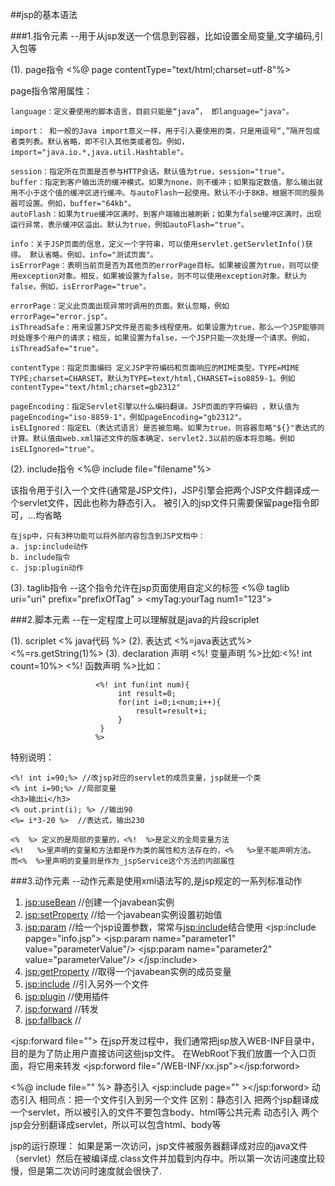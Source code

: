 ##jsp的基本语法


###1.指令元素 --用于从jsp发送一个信息到容器，比如设置全局变量,文字编码,引入包等

(1). page指令   <%@ page contentType="text/html;charset=utf-8"%>

page指令常用属性：  
	
	language：定义要使用的脚本语言，目前只能是“java”， 即language="java"。
    
	import： 和一般的Java import意义一样，用于引入要使用的类，只是用逗号“,”隔开包或者类列表。默认省略，即不引入其他类或者包。例如，import="java.io.*,java.util.Hashtable"。
    
	session：指定所在页面是否参与HTTP会话。默认值为true，session="true"。   
	buffer：指定到客户输出流的缓冲模式。如果为none，则不缓冲；如果指定数值，那么输出就用不小于这个值的缓冲区进行缓冲。与autoFlash一起使用。默认不小于8KB，根据不同的服务器可设置。例如，buffer="64kb"。    
	autoFlash：如果为true缓冲区满时，到客户端输出被刷新；如果为false缓冲区满时，出现运行异常，表示缓冲区溢出。默认为true，例如autoFlash="true"。
    
	info：关于JSP页面的信息，定义一个字符串，可以使用servlet.getServletInfo()获得。 默认省略。例如，info="测试页面"。   
	isErrorPage：表明当前页是否为其他页的errorPage目标。如果被设置为true，则可以使用exception对象。相反，如果被设置为false，则不可以使用exception对象。默认为false，例如，isErrorPage="true"。
    
	errorPage：定义此页面出现异常时调用的页面。默认忽略，例如errorPage="error.jsp"。   
	isThreadSafe：用来设置JSP文件是否能多线程使用。如果设置为true，那么一个JSP能够同时处理多个用户的请求；相反，如果设置为false，一个JSP只能一次处理一个请求。例如，isThreadSafe="true"。
    
	contentType：指定页面编码 定义JSP字符编码和页面响应的MIME类型。TYPE=MIME TYPE;charset=CHARSET。默认为TYPE=text/html,CHARSET=iso8859-1。例如contentType="text/html;charset=gb2312"
    
	pageEncoding：指定Servlet引擎以什么编码翻译。JSP页面的字符编码 ，默认值为pageEncoding="iso-8859-1"，例如pageEncoding="gb2312"。    
	isELIgnored：指定EL（表达式语言）是否被忽略。如果为true，则容器忽略"${}"表达式的计算。默认值由web.xml描述文件的版本确定，servlet2.3以前的版本将忽略。例如isELIgnored="true"。

(2). include指令   <%@ include file="filename"%>

该指令用于引入一个文件(通常是JSP文件)，JSP引擎会把两个JSP文件翻译成一个servlet文件，因此也称为静态引入。
被引入的jsp文件只需要保留page指令即可，<html><body>...均省略

	在jsp中，只有3种功能可以将外部内容包含到JSP文档中：
	a. jsp:include动作
	b. include指令
	c. jsp:plugin动作


(3). taglib指令 --这个指令允许在jsp页面使用自定义的标签  <%@ taglib uri="uri" prefix="prefixOfTag" >   <myTag:yourTag num1="123">


###2.脚本元素 --在一定程度上可以理解就是java的片段scriplet

(1). scriplet    <% java代码 %>
(2). 表达式      <%=java表达式%> <%=rs.getString(1)%>
(3). declaration 声明
   <%! 变量声明    %>比如:<%! int count=10%>
   <%! 函数声明    %>比如： 
   
					   <%! int fun(int num){  
							int result=0;
							for(int i=0;i<num;i++){
								result=result+i;
							}
						}
					   %>

特别说明：

	<%! int i=90;%> //改jsp对应的servlet的成员变量，jsp就是一个类
    <% int i=90;%> //局部变量
    <h3>输出i</h3>
    <% out.print(i); %> //输出90
    <%= i*3-20 %>  //表达式，输出230

	<%  %> 定义的是局部的变量的，<%!  %>是定义的全局变量方法
	<%!   %>里声明的变量和方法都是作为类的属性和方法存在的，<%   %>里不能声明方法。  而<%  %>里声明的变量则是作为_jspService这个方法的内部属性


###3.动作元素 --动作元素是使用xml语法写的,是jsp规定的一系列标准动作

1. <jsp:useBean> //创建一个javabean实例
2. <jsp:setProperty> //给一个javabean实例设置初始值
3. <jsp:param> //给一个jsp设置参数，常常与<jsp:include>结合使用
	<jsp:include papge="info.jsp">
	<jsp:param name="parameter1" value="parameterValue"/>
	<jsp:param name="parameter2" value="parameterValue"/>
	</jsp:include>
4. <jsp:getProperty>   //取得一个javabean实例的成员变量    
5. <jsp:include> //引入另外一个文件
6. <jsp:plugin> //使用插件
7. <jsp:forward> //转发
8. <jsp:fallback> //

<jsp:forward file="">
在jsp开发过程中，我们通常把jsp放入WEB-INF目录中，目的是为了防止用户直接访问这些jsp文件。
在WebRoot下我们放置一个入口页面，将它用来转发
<jsp:forword file="/WEB-INF/xx.jsp"></jsp:forword>

<%@ include file="" %> 静态引入
<jsp:include page="" ></jsp:forword> 动态引入
相同点：把一个文件引入到另一个文件
区别：静态引入 把两个jsp翻译成一个servlet，所以被引入的文件不要包含body、html等公共元素
动态引入 两个jsp会分别翻译成servlet，所以可以包含html、body等

jsp的运行原理：
如果是第一次访问，jsp文件被服务器翻译成对应的java文件（servlet）然后在被编译成.class文件并加载到内存中。所以第一次访问速度比较慢，但是第二次访问时速度就会很快了.
